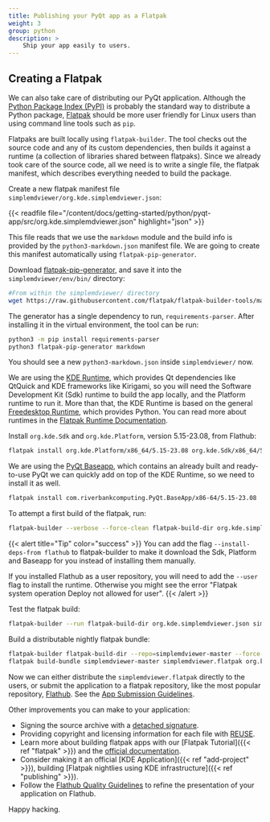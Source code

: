 ```yaml
---
title: Publishing your PyQt app as a Flatpak
weight: 3
group: python
description: >
    Ship your app easily to users.
---
```


## Creating a Flatpak

We can also take care of distributing our PyQt application. Although the
[Python Package Index (PyPI)](https://pypi.org/) is probably the standard way to distribute a
Python package, [Flatpak](https://flatpak.org/) should be more user friendly
for Linux users than using command line tools such as `pip`.

Flatpaks are built locally using `flatpak-builder`. The tool checks out the
source code and any of its custom dependencies, then builds it against a
runtime (a collection of libraries shared between flatpaks). Since we already
took care of the source code, all we need is to write a single file, the
flatpak manifest, which describes everything needed to build the package.

Create a new flatpak manifest file `simplemdviewer/org.kde.simplemdviewer.json`:

{{< readfile file="/content/docs/getting-started/python/pyqt-app/src/org.kde.simplemdviewer.json" highlight="json" >}}

This file reads that we use the `markdown` module and the build info
is provided by the `python3-markdown.json` manifest file. We are going
to create this manifest automatically using `flatpak-pip-generator`.

Download
[flatpak-pip-generator](https://raw.githubusercontent.com/flatpak/flatpak-builder-tools/master/pip/flatpak-pip-generator),
and save it into the `simplemdviewer/env/bin/` directory:

```bash
#From within the simplemdviewer/ directory
wget https://raw.githubusercontent.com/flatpak/flatpak-builder-tools/master/pip/flatpak-pip-generator --directory-prefix ../env/bin
```

The generator has a single dependency to run, `requirements-parser`. After
installing it in the virtual environment, the tool can be run:

```bash
python3 -m pip install requirements-parser
python3 flatpak-pip-generator markdown
```

You should see a new `python3-markdown.json` inside `simplemdviewer/` now.

We are using the
[KDE Runtime](https://docs.flatpak.org/en/latest/available-runtimes.html#kde),
which provides Qt dependencies like QtQuick
and KDE frameworks like Kirigami, so you will need the Software Development Kit
(Sdk) runtime to build the app locally, and the Platform runtime to run it.
More than that, the KDE Runtime is based on the general
[Freedesktop Runtime](https://docs.flatpak.org/en/latest/available-runtimes.html#freedesktop),
which provides Python. You can read more about runtimes in the
[Flatpak Runtime Documentation](https://docs.flatpak.org/en/latest/available-runtimes.html).

Install `org.kde.Sdk` and `org.kde.Platform`, version 5.15-23.08, from Flathub:

```bash
flatpak install org.kde.Platform/x86_64/5.15-23.08 org.kde.Sdk/x86_64/5.15-23.08
```

We are using the
[PyQt Baseapp](https://github.com/flathub/com.riverbankcomputing.PyQt.BaseApp),
which contains an already built and ready-to-use PyQt we can quickly add on
top of the KDE Runtime, so we need to install it as well.

```bash
flatpak install com.riverbankcomputing.PyQt.BaseApp/x86-64/5.15-23.08
```

To attempt a first build of the flatpak, run:

```bash
flatpak-builder --verbose --force-clean flatpak-build-dir org.kde.simplemdviewer.json
```

{{< alert title="Tip" color="success" >}}
You can add the flag `--install-deps-from flathub` to flatpak-builder to
make it download the Sdk, Platform and Baseapp for you instead of installing
them manually.

If you installed Flathub as a user repository, you will need to add the `--user`
flag to install the runtime. Otherwise you might see the error "Flatpak system
operation Deploy not allowed for user".
{{< /alert >}}

Test the flatpak build:

```bash
flatpak-builder --run flatpak-build-dir org.kde.simplemdviewer.json simplemdviewer
```

Build a distributable nightly flatpak bundle:

```bash
flatpak-builder flatpak-build-dir --repo=simplemdviewer-master --force-clean --ccache org.kde.simplemdviewer.json
flatpak build-bundle simplemdviewer-master simplemdviewer.flatpak org.kde.simplemdviewer
```

Now we can either distribute the `simplemdviewer.flatpak` directly to the
users, or submit the application to a flatpak repository, like the most popular
repository, [Flathub](https://flathub.org/).
See the
[App Submission Guidelines](https://github.com/flathub/flathub/wiki/App-Submission).

Other improvements you can make to your application:

- Signing the source archive with a
[detached signature](https://www.gnupg.org/gph/en/manual/x135.html).
- Providing copyright and licensing information for each file with
[REUSE](https://community.kde.org/Guidelines_and_HOWTOs/Licensing).
- Learn more about building flatpak apps with our
[Flatpak Tutorial]({{< ref "flatpak" >}}) and the
[official documentation](https://docs.flatpak.org/en/latest/index.html).
- Consider making it an official [KDE Application]({{< ref "add-project" >}}),
building [Flatpak nightlies using KDE infrastructure]({{< ref "publishing" >}}).
- Follow the
[Flathub Quality Guidelines](https://docs.flathub.org/docs/for-app-authors/appdata-guidelines/quality-guidelines)
to refine the presentation of your application on Flathub.

Happy hacking.

